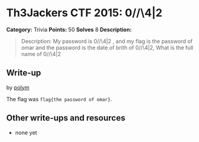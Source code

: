 # Th3Jackers CTF 2015: 0/\/\4|2

**Category:** Trivia
**Points:** 50
**Solves** 8
**Description:**

> Description: My password is 0/\/\4|2 , and my flag is the password of omar and the password is the date of brith of 0/\/\4|2, What is the full name of 0/\/\4|2

## Write-up

by [polym](https://github.com/abpolym)

The flag was `flag{the password of omar}`.

## Other write-ups and resources

* none yet
